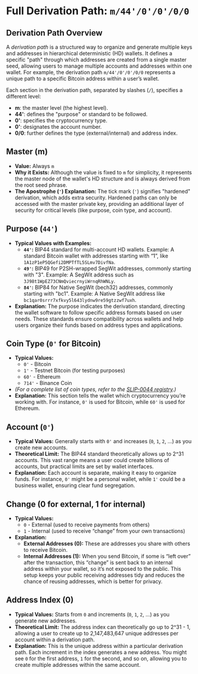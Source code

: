 
# Full Derivation Path: `m/44'/0'/0'/0/0`

## Derivation Path Overview

A *derivation path* is a structured way to organize and generate multiple keys and addresses in hierarchical deterministic (HD) wallets. It defines a specific "path" through which addresses are created from a single master seed, allowing users to manage multiple accounts and addresses within one wallet. For example, the derivation path `m/44'/0'/0'/0/0` represents a unique path to a specific Bitcoin address within a user’s wallet.

Each section in the derivation path, separated by slashes (`/`), specifies a different level:

- **m**: the master level (the highest level).
- **44'**: defines the "purpose" or standard to be followed.
- **0'**: specifies the cryptocurrency type.
- **0'**: designates the account number.
- **0/0**: further defines the type (external/internal) and address index.

## Master (m)

- **Value:** Always `m`
- **Why it Exists:** Although the value is fixed to `m` for simplicity, it represents the master node of the wallet's HD structure and is always derived from the root seed phrase.
- **The Apostrophe (`'`) Explanation:** The tick mark (`'`) signifies "hardened" derivation, which adds extra security. Hardened paths can only be accessed with the master private key, providing an additional layer of security for critical levels (like purpose, coin type, and account).

## Purpose (`44'`)

- **Typical Values with Examples:**
  - **`44'`:** BIP44 standard for multi-account HD wallets. Example: A standard Bitcoin wallet with addresses starting with “1”, like `1A1zP1eP5QGefi2DMPTfTL5SLmv7DivfNa`.
  - **`49'`:** BIP49 for P2SH-wrapped SegWit addresses, commonly starting with "3". Example: A SegWit address such as `3J98t1WpEZ73CNmQviecrnyiWrnqRhWNLy`.
  - **`84'`:** BIP84 for Native SegWit (bech32) addresses, commonly starting with "bc1". Example: A Native SegWit address like `bc1qar0srrr7xfkvy5l643lydnw9re59gtzzwf7uxh`.
- **Explanation:** The purpose indicates the derivation standard, directing the wallet software to follow specific address formats based on user needs. These standards ensure compatibility across wallets and help users organize their funds based on address types and applications.

## Coin Type (`0'` for Bitcoin)

- **Typical Values:**
  - `0'` - Bitcoin
  - `1'` - Testnet Bitcoin (for testing purposes)
  - `60'` - Ethereum
  - `714'` - Binance Coin
- *(For a complete list of coin types, refer to the [SLIP-0044 registry](https://github.com/satoshilabs/slips/blob/master/slip-0044.md).)*
- **Explanation:** This section tells the wallet which cryptocurrency you’re working with. For instance, `0'` is used for Bitcoin, while `60'` is used for Ethereum.

## Account (`0'`)

- **Typical Values:** Generally starts with `0'` and increases (`0`, `1`, `2`, …) as you create new accounts.
- **Theoretical Limit:** The BIP44 standard theoretically allows up to 2^31 accounts. This vast range means a user could create billions of accounts, but practical limits are set by wallet interfaces.
- **Explanation:** Each account is separate, making it easy to organize funds. For instance, `0'` might be a personal wallet, while `1'` could be a business wallet, ensuring clear fund segregation.

## Change (0 for external, 1 for internal)

- **Typical Values:**
  - `0` - External (used to receive payments from others)
  - `1` - Internal (used to receive “change” from your own transactions)
- **Explanation:**
  - **External Addresses (0):** These are addresses you share with others to receive Bitcoin.
  - **Internal Addresses (1):** When you send Bitcoin, if some is “left over” after the transaction, this “change” is sent back to an internal address within your wallet, so it’s not exposed to the public. This setup keeps your public receiving addresses tidy and reduces the chance of reusing addresses, which is better for privacy.

## Address Index (0)

- **Typical Values:** Starts from `0` and increments (`0`, `1`, `2`, …) as you generate new addresses.
- **Theoretical Limit:** The address index can theoretically go up to 2^31 - 1, allowing a user to create up to 2,147,483,647 unique addresses per account within a derivation path.
- **Explanation:** This is the unique address within a particular derivation path. Each increment in the index generates a new address. You might see `0` for the first address, `1` for the second, and so on, allowing you to create multiple addresses within the same account.
